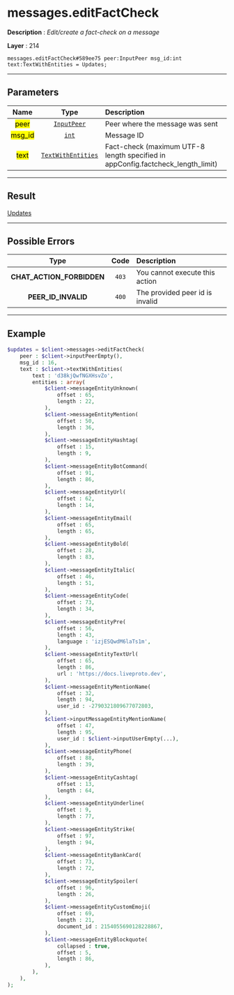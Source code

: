 # messages.editFactCheck

**Description** : *Edit/create a fact\-check on a message*

**Layer** : 214

```tl
messages.editFactCheck#589ee75 peer:InputPeer msg_id:int text:TextWithEntities = Updates;
```

---

## Parameters

| Name | Type | Description |
| :---: | :---: | :--- |
| <mark>peer</mark> | [`InputPeer`](type/InputPeer) | Peer where the message was sent |
| <mark>msg_id</mark> | [`int`](type/int) | Message ID |
| <mark>text</mark> | [`TextWithEntities`](type/TextWithEntities) | Fact-check (maximum UTF-8 length specified in appConfig.factcheck_length_limit) |

---

## Result

[Updates](type/Updates)

---

## Possible Errors

| Type | Code | Description |
| :---: | :---: | :--- |
| **CHAT_ACTION_FORBIDDEN** | `403` | You cannot execute this action |
| **PEER_ID_INVALID** | `400` | The provided peer id is invalid |

---

## Example

```php
$updates = $client->messages->editFactCheck(
	peer : $client->inputPeerEmpty(),
	msg_id : 16,
	text : $client->textWithEntities(
		text : 'd38kjQwfNGXHsvZo',
		entities : array(
			$client->messageEntityUnknown(
				offset : 65,
				length : 22,
			),
			$client->messageEntityMention(
				offset : 50,
				length : 36,
			),
			$client->messageEntityHashtag(
				offset : 15,
				length : 9,
			),
			$client->messageEntityBotCommand(
				offset : 91,
				length : 86,
			),
			$client->messageEntityUrl(
				offset : 62,
				length : 14,
			),
			$client->messageEntityEmail(
				offset : 65,
				length : 65,
			),
			$client->messageEntityBold(
				offset : 28,
				length : 83,
			),
			$client->messageEntityItalic(
				offset : 46,
				length : 51,
			),
			$client->messageEntityCode(
				offset : 73,
				length : 34,
			),
			$client->messageEntityPre(
				offset : 56,
				length : 43,
				language : 'izjESQwdM6laTs1m',
			),
			$client->messageEntityTextUrl(
				offset : 65,
				length : 86,
				url : 'https://docs.liveproto.dev',
			),
			$client->messageEntityMentionName(
				offset : 32,
				length : 94,
				user_id : -2790321809677072803,
			),
			$client->inputMessageEntityMentionName(
				offset : 47,
				length : 95,
				user_id : $client->inputUserEmpty(...),
			),
			$client->messageEntityPhone(
				offset : 88,
				length : 39,
			),
			$client->messageEntityCashtag(
				offset : 13,
				length : 64,
			),
			$client->messageEntityUnderline(
				offset : 9,
				length : 77,
			),
			$client->messageEntityStrike(
				offset : 97,
				length : 94,
			),
			$client->messageEntityBankCard(
				offset : 73,
				length : 72,
			),
			$client->messageEntitySpoiler(
				offset : 96,
				length : 26,
			),
			$client->messageEntityCustomEmoji(
				offset : 69,
				length : 21,
				document_id : 2154055690128228867,
			),
			$client->messageEntityBlockquote(
				collapsed : true,
				offset : 5,
				length : 86,
			),
		),
	),
);
```